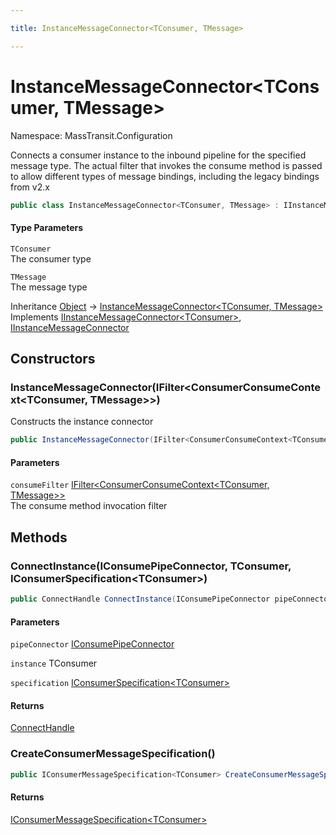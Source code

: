 ```yaml
---

title: InstanceMessageConnector<TConsumer, TMessage>

---
```


# InstanceMessageConnector\<TConsumer, TMessage\>

Namespace: MassTransit.Configuration

Connects a consumer instance to the inbound pipeline for the specified message type. The actual
 filter that invokes the consume method is passed to allow different types of message bindings,
 including the legacy bindings from v2.x

```csharp
public class InstanceMessageConnector<TConsumer, TMessage> : IInstanceMessageConnector<TConsumer>, IInstanceMessageConnector
```

#### Type Parameters

`TConsumer`<br/>
The consumer type

`TMessage`<br/>
The message type

Inheritance [Object](https://learn.microsoft.com/en-us/dotnet/api/system.object) → [InstanceMessageConnector\<TConsumer, TMessage\>](../masstransit-configuration/instancemessageconnector-2)<br/>
Implements [IInstanceMessageConnector\<TConsumer\>](../masstransit-configuration/iinstancemessageconnector-1), [IInstanceMessageConnector](../masstransit-configuration/iinstancemessageconnector)

## Constructors

### **InstanceMessageConnector(IFilter\<ConsumerConsumeContext\<TConsumer, TMessage\>\>)**

Constructs the instance connector

```csharp
public InstanceMessageConnector(IFilter<ConsumerConsumeContext<TConsumer, TMessage>> consumeFilter)
```

#### Parameters

`consumeFilter` [IFilter\<ConsumerConsumeContext\<TConsumer, TMessage\>\>](../../masstransit-abstractions/masstransit/ifilter-1)<br/>
The consume method invocation filter

## Methods

### **ConnectInstance(IConsumePipeConnector, TConsumer, IConsumerSpecification\<TConsumer\>)**

```csharp
public ConnectHandle ConnectInstance(IConsumePipeConnector pipeConnector, TConsumer instance, IConsumerSpecification<TConsumer> specification)
```

#### Parameters

`pipeConnector` [IConsumePipeConnector](../../masstransit-abstractions/masstransit/iconsumepipeconnector)<br/>

`instance` TConsumer<br/>

`specification` [IConsumerSpecification\<TConsumer\>](../masstransit-configuration/iconsumerspecification-1)<br/>

#### Returns

[ConnectHandle](../../masstransit-abstractions/masstransit/connecthandle)<br/>

### **CreateConsumerMessageSpecification()**

```csharp
public IConsumerMessageSpecification<TConsumer> CreateConsumerMessageSpecification()
```

#### Returns

[IConsumerMessageSpecification\<TConsumer\>](../masstransit-configuration/iconsumermessagespecification-1)<br/>
